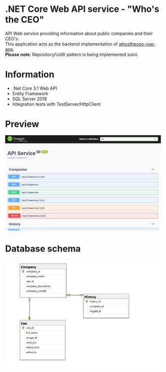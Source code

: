 # .NET Core Web API service - "Who's the CEO"
API Web service providing information about public companies and their CEO's.  
This application acts as the backend implementation of [whostheceo-vue-app](https://github.com/michelnickbon/whostheceo-vue-app).  
**Please note**: Repository/UoW pattern is being implemented soon.

# Information
- .Net Core 3.1 Web API
- Entity Framework
- SQL Server 2019
- Integration tests with TestServer/HttpClient

# Preview
![Scheme](preview.PNG)

# Database schema
![Scheme](schema.PNG)